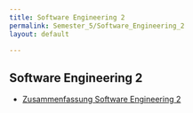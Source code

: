 ```yaml
---
title: Software Engineering 2
permalink: Semester_5/Software_Engineering_2
layout: default

---
```


## Software Engineering 2

* [Zusammenfassung Software Engineering 2](2018-12-18_zusammenfassung.html)
